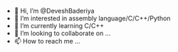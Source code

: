 - 👋 Hi, I’m @DeveshBaderiya
- 👀 I’m interested in assembly language/C/C++/Python
- 🌱 I’m currently learning C/C++
- 💞️ I’m looking to collaborate on ...
- 📫 How to reach me ...

<!---
DeveshBaderiya/DeveshBaderiya is a ✨ special ✨ repository because its `README.md` (this file) appears on your GitHub profile.
You can click the Preview link to take a look at your changes.
--->
